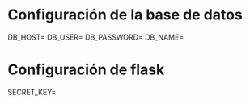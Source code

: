 # Configuración de la base de datos  
DB_HOST=
DB_USER=
DB_PASSWORD=
DB_NAME=

# Configuración de flask
SECRET_KEY=
